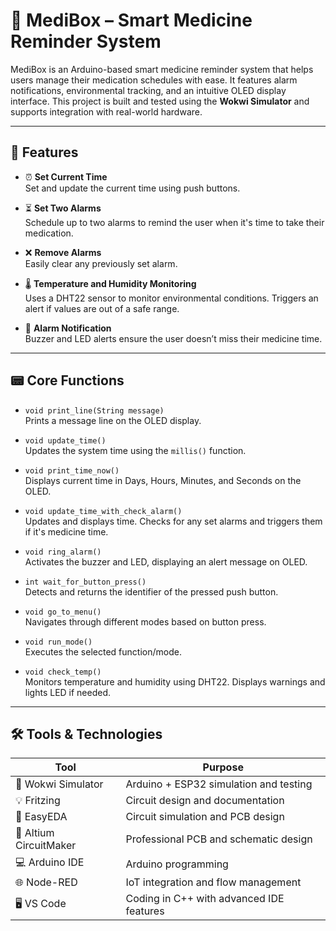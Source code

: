 # 💊 MediBox – Smart Medicine Reminder System

MediBox is an Arduino-based smart medicine reminder system that helps users manage their medication schedules with ease. It features alarm notifications, environmental tracking, and an intuitive OLED display interface. This project is built and tested using the **Wokwi Simulator** and supports integration with real-world hardware.

---

## 🚀 Features

- ⏰ **Set Current Time**  
  Set and update the current time using push buttons.

- ⏳ **Set Two Alarms**  
  Schedule up to two alarms to remind the user when it's time to take their medication.

- ❌ **Remove Alarms**  
  Easily clear any previously set alarm.

- 🌡️ **Temperature and Humidity Monitoring**  
  Uses a DHT22 sensor to monitor environmental conditions. Triggers an alert if values are out of a safe range.

- 🔔 **Alarm Notification**  
  Buzzer and LED alerts ensure the user doesn’t miss their medicine time.

---

## 📟 Core Functions

- `void print_line(String message)`  
  Prints a message line on the OLED display.

- `void update_time()`  
  Updates the system time using the `millis()` function.

- `void print_time_now()`  
  Displays current time in Days, Hours, Minutes, and Seconds on the OLED.

- `void update_time_with_check_alarm()`  
  Updates and displays time. Checks for any set alarms and triggers them if it's medicine time.

- `void ring_alarm()`  
  Activates the buzzer and LED, displaying an alert message on OLED.

- `int wait_for_button_press()`  
  Detects and returns the identifier of the pressed push button.

- `void go_to_menu()`  
  Navigates through different modes based on button press.

- `void run_mode()`  
  Executes the selected function/mode.

- `void check_temp()`  
  Monitors temperature and humidity using DHT22. Displays warnings and lights LED if needed.

---

## 🛠️ Tools & Technologies

| Tool | Purpose |
|------|---------|
| 🧪 Wokwi Simulator | Arduino + ESP32 simulation and testing |
| 💡 Fritzing | Circuit design and documentation |
| 🔧 EasyEDA | Circuit simulation and PCB design |
| 🧠 Altium CircuitMaker | Professional PCB and schematic design |
| 💻 Arduino IDE | Arduino programming |
| 🌐 Node-RED | IoT integration and flow management |
| 🖥️ VS Code | Coding in C++ with advanced IDE features |

